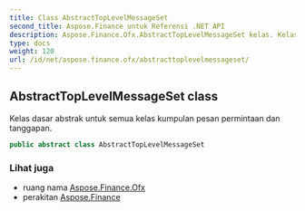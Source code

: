 ```yaml
---
title: Class AbstractTopLevelMessageSet
second_title: Aspose.Finance untuk Referensi .NET API
description: Aspose.Finance.Ofx.AbstractTopLevelMessageSet kelas. Kelas dasar abstrak untuk semua kelas kumpulan pesan permintaan dan tanggapan.
type: docs
weight: 120
url: /id/net/aspose.finance.ofx/abstracttoplevelmessageset/
---
```

## AbstractTopLevelMessageSet class

Kelas dasar abstrak untuk semua kelas kumpulan pesan permintaan dan tanggapan.

```csharp
public abstract class AbstractTopLevelMessageSet
```

### Lihat juga

* ruang nama [Aspose.Finance.Ofx](../../aspose.finance.ofx/)
* perakitan [Aspose.Finance](../../)


